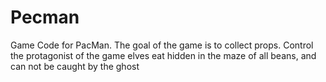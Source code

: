# Pecman
 Game Code for PacMan. 
 The goal of the game is to collect props. Control the protagonist of the game elves eat hidden in the maze of all beans, and can not be caught by the ghost
